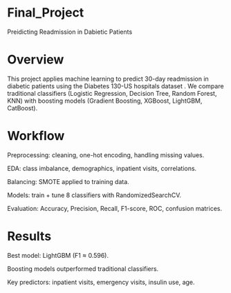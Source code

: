 # Final_Project
Preidicting Readmission in Dabietic Patients
# Overview
This project applies machine learning to predict 30-day readmission in diabetic patients using the Diabetes 130-US hospitals dataset
.
We compare traditional classifiers (Logistic Regression, Decision Tree, Random Forest, KNN) with boosting models (Gradient Boosting, XGBoost, LightGBM, CatBoost).

# Workflow

Preprocessing: cleaning, one-hot encoding, handling missing values.

EDA: class imbalance, demographics, inpatient visits, correlations.

Balancing: SMOTE applied to training data.

Models: train + tune 8 classifiers with RandomizedSearchCV.

Evaluation: Accuracy, Precision, Recall, F1-score, ROC, confusion matrices.

# Results

Best model: LightGBM (F1 ≈ 0.596).

Boosting models outperformed traditional classifiers.

Key predictors: inpatient visits, emergency visits, insulin use, age.
